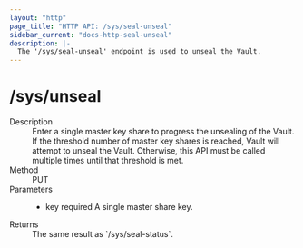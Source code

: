 ```yaml
---
layout: "http"
page_title: "HTTP API: /sys/seal-unseal"
sidebar_current: "docs-http-seal-unseal"
description: |-
  The '/sys/seal-unseal' endpoint is used to unseal the Vault.
---
```


# /sys/unseal

<dl>
  <dt>Description</dt>
  <dd>
    Enter a single master key share to progress the unsealing of the Vault.
    If the threshold number of master key shares is reached, Vault
    will attempt to unseal the Vault. Otherwise, this API must be
    called multiple times until that threshold is met.
  </dd>

  <dt>Method</dt>
  <dd>PUT</dd>

  <dt>Parameters</dt>
  <dd>
    <ul>
      <li>
        <span class="param">key</span>
        <span class="param-flags">required</span>
        A single master share key.
      </li>
    </ul>
  </dd>
  <dt>Returns</dt>
  <dd>The same result as `/sys/seal-status`.
  </dd>
</dl>
